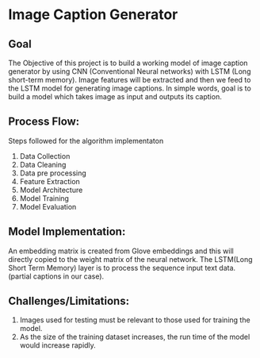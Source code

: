 
 # Image Caption Generator

## Goal 

The Objective of this project is to build a working model of image caption generator by using CNN (Conventional Neural networks) with LSTM (Long short-term memory). Image features will be extracted and then we feed to the LSTM model for generating image captions. 
In simple words, goal is to build a model which takes image as input and outputs its caption.


## Process Flow:

Steps followed for the algorithm implementaton
1. Data Collection
2. Data Cleaning
3. Data pre processing
4. Feature Extraction
6. Model Architecture
7. Model Training
8. Model Evaluation

## Model Implementation:

An embedding matrix is created from Glove embeddings and this will directly copied to the weight matrix of the neural network.
The LSTM(Long Short Term Memory) layer is to process the sequence input text data.(partial captions in our case).

## Challenges/Limitations:

1. Images used for testing must be relevant to those used for training the model.
2. As the size of the training dataset increases, the run time of the model would increase rapidly.

